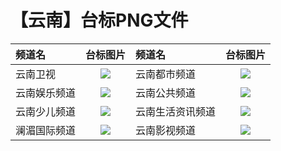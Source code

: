 # 【云南】台标PNG文件
|频道名|台标图片|频道名|台标图片|
|:---|:---:|:---|:---:|
|云南卫视|<img src="https://raw.githubusercontent.com/wanglindl/TVlogo/main/img/Yunnan.png">|云南都市频道|<img src="https://raw.githubusercontent.com/wanglindl/TVlogo/main/img/Yunnan1.png">|
|云南娱乐频道|<img src="https://raw.githubusercontent.com/wanglindl/TVlogo/main/img/Yunnan2.png">|云南公共频道|<img src="https://raw.githubusercontent.com/wanglindl/TVlogo/main/img/Yunnan3.png">|
|云南少儿频道|<img src="https://raw.githubusercontent.com/wanglindl/TVlogo/main/img/Yunnan4.png">|云南生活资讯频道|<img src="https://raw.githubusercontent.com/wanglindl/TVlogo/main/img/Yunnan5.png">|
|澜湄国际频道|<img src="https://raw.githubusercontent.com/wanglindl/TVlogo/main/img/Yunnan6.png">|云南影视频道|<img src="https://raw.githubusercontent.com/wanglindl/TVlogo/main/img/Yunnan7.png">|
